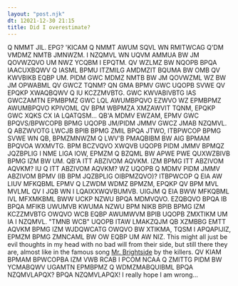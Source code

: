 ```yaml
---
layout: "post.njk"
dt: 12021-12-30 21:15
title: Did I overestimate?
---
```


Q NMMT JIL. EPG? 'KICAM Q NMMT AWUM SQVL WN RMITWCAG Q'DM VMDMZ NMTB JMNWZM. I NZQMVL WN UQVM AMMUA BW JM QOVWZQVO UM NWZ YCQBM I EPQTM. QV WZLMZ BW NQOPB BPQA IAACUXBQWV
Q IASML BPMU ITZMILG AMDMZIT BQUMA BW OMB QV KWVBIKB EQBP UM. PIDM GWC MDMZ NMTB BW JM QOVWZML WZ BW JM OPWABML QV GWCZ TQNM? QN GMA BPMV GWC UQOPB SVWE QV EPQKP XWAQBQWV Q IU KCZZMVBTG. GWC KWVABIVBTG IAS GWCZAMTN EPMBPMZ GWC LQL AWUMBPQVO EZWVO WZ EPMBPMZ AWUMBPQVO KPIVOML QV BPM WBPMZA XMZAWVIT TQNM, EPQKP GWC XQKS CX IA LQATQSM...
QB'A MDMV EWZAM, EPMV GWC BPQVS/BPWCOPB BPMG UQOPB JM/PIDM JMMV GWCZ JMAB NZQMVL. Q ABZWVOTG LWCJB BPIB BPMG ZMIL BPQA JTWO, ITBPWCOP BPMG SVWE WN QB, BPMZMNWZM Q LWV'B PMAQBIBM BW AIG BPMAM BPQVOA WXMVTG. BPM BCZVQVO XWQVB UQOPB PIDM JMMV BPMQZ JQZBPLIG I NME LIGA IOW, EPMZM Q BZQML BW APWE PWE QUXWZBIVB BPMG IZM BW UM. QB'A ITT ABZIVOM AQVKM. IZM BPMG ITT ABZIVOM AQVKM? IU Q ITT ABZIVOM AQVKM? WZ UQOPB Q MDMV PIDM JMMV ABZIVOM BPMV (IB BPM JQZBPLIG OIBPMZQVO)? ITBPWCOP Q EIA AW LIUV MFKQBML EPMV Q LZWDM WDMZ BPMZM, EPQKP QV BPM MVL MVLML QV I JQB WN I LQAIXXWQVBUMVB. UIGJM Q EIA BWW MFKQBML IVL MFXMKBML BWW UCKP NZWU BPQA MDMVQVO. EZQBQVO BPQA IB BPQA MFIKB UWUMVB KWUMA NZWU BPM NIKB BPIB BPMG IZM KCZZMVBTG OWQVO WCB EQBP AWUMWVM BPIB UQOPB ZMXTIKM UM IA I NZQMVL. "TMNB WCB" UQOPB ITAW LMAKZQJM QB XZMBBG EMTT AQVKM BPMG IZM WJDQWCATG OWQVO BW XTIKMA, TQSM I APQAPIJIZ, EPMZM BPMG ZMNCAML BW OW EQBP UM AW NIZ. This might all just be evil thoughts in my head with no bad will from their side, but still there they are, almost like in the famous song [Mr. Brightside](https://open.spotify.com/track/003vvx7Niy0yvhvHt4a68B?si=87e10bf936d04d5b) by the killers.
QV KIAM BPMAM BPWCOPBA IZM VWB RCAB I PCOM NCAA Q ZMITTG PIDM BW YCMABQWV UGAMTN EPMBPMZ Q WDMZMABQUIBML BPQA NZQMVLAPQX? BPQA NZQMVLAPQX!
I really hope I am wrong...
